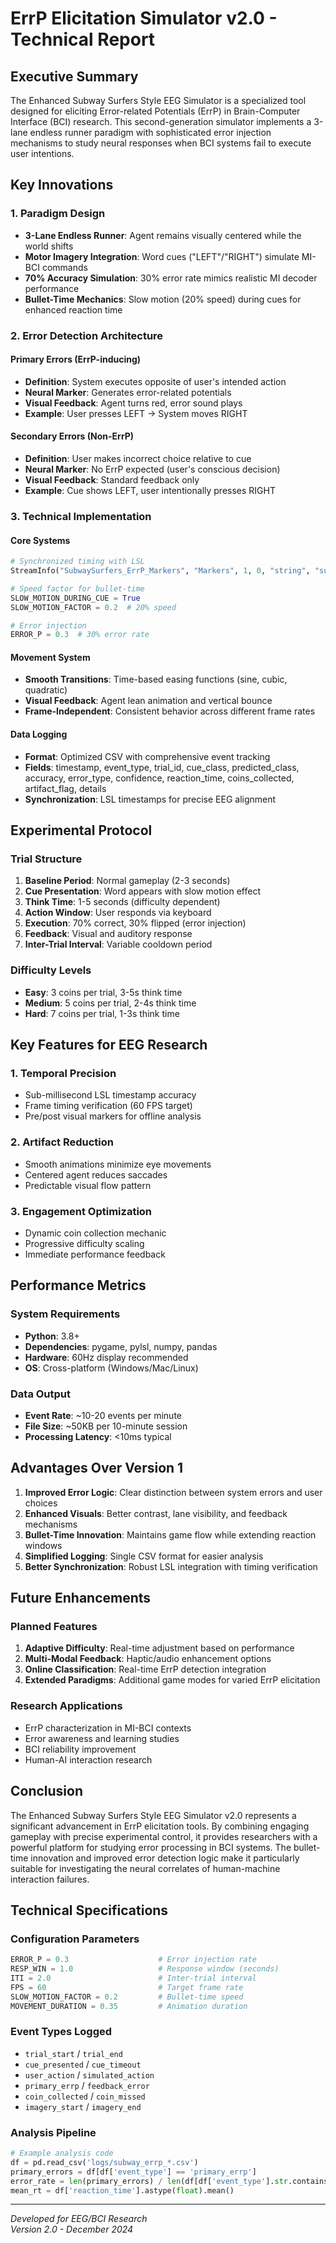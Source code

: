 # ErrP Elicitation Simulator v2.0 - Technical Report

## Executive Summary

The Enhanced Subway Surfers Style EEG Simulator is a specialized tool designed for eliciting Error-related Potentials (ErrP) in Brain-Computer Interface (BCI) research. This second-generation simulator implements a 3-lane endless runner paradigm with sophisticated error injection mechanisms to study neural responses when BCI systems fail to execute user intentions.

## Key Innovations

### 1. Paradigm Design
- **3-Lane Endless Runner**: Agent remains visually centered while the world shifts
- **Motor Imagery Integration**: Word cues ("LEFT"/"RIGHT") simulate MI-BCI commands
- **70% Accuracy Simulation**: 30% error rate mimics realistic MI decoder performance
- **Bullet-Time Mechanics**: Slow motion (20% speed) during cues for enhanced reaction time

### 2. Error Detection Architecture

#### Primary Errors (ErrP-inducing)
- **Definition**: System executes opposite of user's intended action
- **Neural Marker**: Generates error-related potentials
- **Visual Feedback**: Agent turns red, error sound plays
- **Example**: User presses LEFT → System moves RIGHT

#### Secondary Errors (Non-ErrP)
- **Definition**: User makes incorrect choice relative to cue
- **Neural Marker**: No ErrP expected (user's conscious decision)
- **Visual Feedback**: Standard feedback only
- **Example**: Cue shows LEFT, user intentionally presses RIGHT

### 3. Technical Implementation

#### Core Systems
```python
# Synchronized timing with LSL
StreamInfo("SubwaySurfers_ErrP_Markers", "Markers", 1, 0, "string", "subway-errp-001")

# Speed factor for bullet-time
SLOW_MOTION_DURING_CUE = True
SLOW_MOTION_FACTOR = 0.2  # 20% speed

# Error injection
ERROR_P = 0.3  # 30% error rate
```

#### Movement System
- **Smooth Transitions**: Time-based easing functions (sine, cubic, quadratic)
- **Visual Feedback**: Agent lean animation and vertical bounce
- **Frame-Independent**: Consistent behavior across different frame rates

#### Data Logging
- **Format**: Optimized CSV with comprehensive event tracking
- **Fields**: timestamp, event_type, trial_id, cue_class, predicted_class, accuracy, error_type, confidence, reaction_time, coins_collected, artifact_flag, details
- **Synchronization**: LSL timestamps for precise EEG alignment

## Experimental Protocol

### Trial Structure
1. **Baseline Period**: Normal gameplay (2-3 seconds)
2. **Cue Presentation**: Word appears with slow motion effect
3. **Think Time**: 1-5 seconds (difficulty dependent)
4. **Action Window**: User responds via keyboard
5. **Execution**: 70% correct, 30% flipped (error injection)
6. **Feedback**: Visual and auditory response
7. **Inter-Trial Interval**: Variable cooldown period

### Difficulty Levels
- **Easy**: 3 coins per trial, 3-5s think time
- **Medium**: 5 coins per trial, 2-4s think time  
- **Hard**: 7 coins per trial, 1-3s think time

## Key Features for EEG Research

### 1. Temporal Precision
- Sub-millisecond LSL timestamp accuracy
- Frame timing verification (60 FPS target)
- Pre/post visual markers for offline analysis

### 2. Artifact Reduction
- Smooth animations minimize eye movements
- Centered agent reduces saccades
- Predictable visual flow pattern

### 3. Engagement Optimization
- Dynamic coin collection mechanic
- Progressive difficulty scaling
- Immediate performance feedback

## Performance Metrics

### System Requirements
- **Python**: 3.8+
- **Dependencies**: pygame, pylsl, numpy, pandas
- **Hardware**: 60Hz display recommended
- **OS**: Cross-platform (Windows/Mac/Linux)

### Data Output
- **Event Rate**: ~10-20 events per minute
- **File Size**: ~50KB per 10-minute session
- **Processing Latency**: <10ms typical

## Advantages Over Version 1

1. **Improved Error Logic**: Clear distinction between system errors and user choices
2. **Enhanced Visuals**: Better contrast, lane visibility, and feedback mechanisms
3. **Bullet-Time Innovation**: Maintains game flow while extending reaction windows
4. **Simplified Logging**: Single CSV format for easier analysis
5. **Better Synchronization**: Robust LSL integration with timing verification

## Future Enhancements

### Planned Features
1. **Adaptive Difficulty**: Real-time adjustment based on performance
2. **Multi-Modal Feedback**: Haptic/audio enhancement options
3. **Online Classification**: Real-time ErrP detection integration
4. **Extended Paradigms**: Additional game modes for varied ErrP elicitation

### Research Applications
- ErrP characterization in MI-BCI contexts
- Error awareness and learning studies
- BCI reliability improvement
- Human-AI interaction research

## Conclusion

The Enhanced Subway Surfers Style EEG Simulator v2.0 represents a significant advancement in ErrP elicitation tools. By combining engaging gameplay with precise experimental control, it provides researchers with a powerful platform for studying error processing in BCI systems. The bullet-time innovation and improved error detection logic make it particularly suitable for investigating the neural correlates of human-machine interaction failures.

## Technical Specifications

### Configuration Parameters
```python
ERROR_P = 0.3                    # Error injection rate
RESP_WIN = 1.0                   # Response window (seconds)
ITI = 2.0                        # Inter-trial interval
FPS = 60                         # Target frame rate
SLOW_MOTION_FACTOR = 0.2         # Bullet-time speed
MOVEMENT_DURATION = 0.35         # Animation duration
```

### Event Types Logged
- `trial_start` / `trial_end`
- `cue_presented` / `cue_timeout`
- `user_action` / `simulated_action`
- `primary_errp` / `feedback_error`
- `coin_collected` / `coin_missed`
- `imagery_start` / `imagery_end`

### Analysis Pipeline
```python
# Example analysis code
df = pd.read_csv('logs/subway_errp_*.csv')
primary_errors = df[df['event_type'] == 'primary_errp']
error_rate = len(primary_errors) / len(df[df['event_type'].str.contains('feedback')])
mean_rt = df['reaction_time'].astype(float).mean()
```

---

*Developed for EEG/BCI Research*  
*Version 2.0 - December 2024*